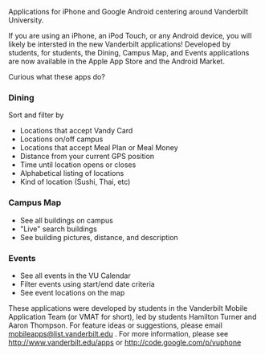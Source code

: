 Applications for iPhone and Google Android centering around Vanderbilt University.

If you are using an iPhone, an iPod Touch, or any Android device, you will likely be intersted in the new Vanderbilt applications! Developed by students, for students, the Dining, Campus Map, and Events applications are now available in the Apple App Store and the Android Market.

Curious what these apps do?

### Dining ###
Sort and filter by
  * Locations that accept Vandy Card
  * Locations on/off campus
  * Locations that accept Meal Plan or Meal Money
  * Distance from your current GPS position
  * Time until location opens or closes
  * Alphabetical listing of locations
  * Kind of location (Sushi, Thai, etc)

### Campus Map ###
  * See all buildings on campus
  * "Live" search buildings
  * See building pictures, distance, and description

### Events ###
  * See all events in the VU Calendar
  * Filter events using start/end date criteria
  * See event locations on the map

These applications were developed by students in the Vanderbilt Mobile Application Team (or VMAT for short), led by students Hamilton Turner and Aaron Thompson. For feature ideas or suggestions, please email mobileapps@list.vanderbilt.edu . For more information, please see http://www.vanderbilt.edu/apps or http://code.google.com/p/vuphone
